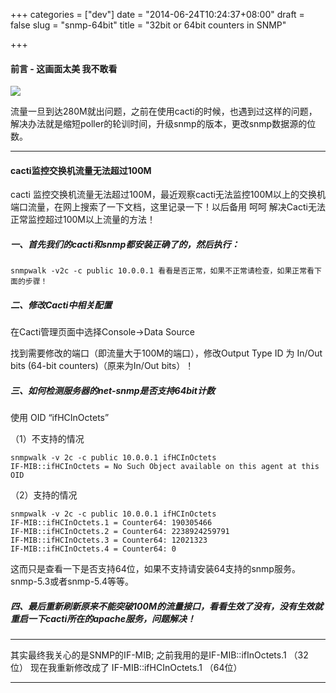 +++
categories = ["dev"]
date = "2014-06-24T10:24:37+08:00"
draft = false
slug = "snmp-64bit"
title = "32bit or 64bit counters in SNMP"

+++

#### 前言 - 这画面太美  我不敢看

![](/images/2014/1403576660.png)

流量一旦到达280M就出问题，之前在使用cacti的时候，也遇到过这样的问题，解决办法就是缩短poller的轮训时间，升级snmp的版本，更改snmp数据源的位数。

----

#### cacti监控交换机流量无法超过100M

cacti 监控交换机流量无法超过100M，最近观察cacti无法监控100M以上的交换机端口流量，在网上搜索了一下文档，这里记录一下！以后备用 呵呵 解决Cacti无法正常监控超过100M以上流量的方法！

##### 一、首先我们的cacti和snmp都安装正确了的，然后执行：

```shell
snmpwalk -v2c -c public 10.0.0.1 看看是否正常，如果不正常请检查，如果正常看下面的步骤！
```

##### 二、修改Cacti中相关配置
在Cacti管理页面中选择Console->Data Source

找到需要修改的端口（即流量大于100M的端口），修改Output Type ID 为 In/Out bits (64-bit counters)（原来为In/Out bits）！

##### 三、如何检测服务器的net-snmp是否支持64bit计数

使用 OID “ifHCInOctets”

（1）不支持的情况

```shell
snmpwalk -v 2c -c public 10.0.0.1 ifHCInOctets
IF-MIB::ifHCInOctets = No Such Object available on this agent at this OID
```

（2）支持的情况

```shell
snmpwalk -v 2c -c public 10.0.0.1 ifHCInOctets
IF-MIB::ifHCInOctets.1 = Counter64: 190305466
IF-MIB::ifHCInOctets.2 = Counter64: 2238924259791
IF-MIB::ifHCInOctets.3 = Counter64: 12021323
IF-MIB::ifHCInOctets.4 = Counter64: 0
```

这而只是查看一下是否支持64位，如果不支持请安装64支持的snmp服务。snmp-5.3或者snmp-5.4等等。

##### 四、最后重新刷新原来不能突破100M的流量接口，看看生效了没有，没有生效就重启一下cacti所在的apache服务，问题解决！


----
其实最终我关心的是SNMP的IF-MIB;
之前我用的是IF-MIB::ifInOctets.1 （32位）
现在我重新修改成了 IF-MIB::ifHCInOctets.1 （64位）

----